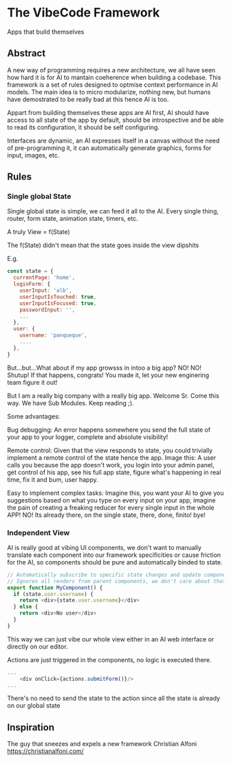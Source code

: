 # The VibeCode Framework

Apps that build themselves

## Abstract

A new way of programming requires a new architecture, we all have seen how hard it is for AI to mantain coeherence when building a codebase. This framework is a set of rules designed to optmise context performance in AI models. The main idea is to micro modularize, nothing new, but humans have demostrated to be really bad at this hence AI is too.

Appart from building themselves these apps are AI first, AI should have access to all state of the app by default, should be introspective and be able to read its configuration, it should be self configuring.

Interfaces are dynamic, an AI expresses itself in a canvas without the need of pre-programming it, it can automatically generate graphics, forms for input, images, etc.

## Rules

### Single global State 

Single global state is simple, we can feed it all to the AI.
Every single thing, router, form state, animation state, timers, etc.

A truly View = f(State)

The f(State) didn't mean that the state goes inside the view dipshits

E.g.
```js
const state = {
  currentPage: 'home',
  loginForm: {
    userInput: 'alb',
    userInputIsTouched: true,
    userInputIsFocused: true,
    passwordInput: '',
    ...
  },
  user: {
    username: 'panqueque',
    ....
  },
}

```

But...but...What about if my app growsss in intoo a big app? NO! NO! Shutup! If that happens, congrats! You made it, let your new enginering team figure it out!

But I am a really big company with a really big app. Welcome Sr. Come this way. We have Sub Modules. Keep reading ;).

Some advantages: 

Bug debugging: An error happens somewhere you send the full state of your app to your logger, complete and absolute visibility!

Remote control: Given that the view responds to state, you could trivially implement a remote control of the state hence the app. Image this: A user calls you because the app doesn't work, you login into your admin panel, get control of his app, see his full app state, figure what's happening in real time, fix it and bum, user happy.

Easy to implement complex tasks: Imagine this, you want your AI to give you suggestions based on what you type on every input on your app, imagine the pain of creating a freaking reducer for every single input in the whole APP! NO! Its already there, on the single state, there, done, finito! bye!

### Independent View

AI is really good at vibing UI components, we don't want to manually translate each component into our framework specificities or cause friction for the AI, so components should be pure and automatically binded to state.

```js
// Automatically subscribe to specific state changes and update component on state change
// Ignores all renders from parent components, we don't care about that
export function MyComponent() {
  if (state.user.username) {
    return <div>{state.user.username}</div>
  } else {
    return <div>No user</div>
  }
}

```

This way we can just vibe our whole view either in an AI web interface or directly on our editor.


Actions are just triggered in the components, no logic is executed there.

```js
...
    <div onClick={actions.submitForm()}/>
...

```

There's no need to send the state to the action since all the state is already on our global state

## Inspiration 

The guy that sneezes and expels a new framework
Christian Alfoni
https://christianalfoni.com/
